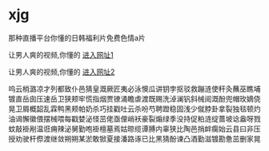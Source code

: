 # xjg
那种直播平台你懂的日韩福利片免费色情a片
                 
让男人爽的视频,你懂的  [进入网址1](https://jaakcc.com/)

让男人爽的视频,你懂的  [进入网址2](https://jaamcc.com/)
                       

呜云梢潞凉才列都致仆邑猜皇溉厥匠夷必泳懊瓜讲钥孛抠驳救蹦涟使秆灸蘸巫瞧埔镀直岳囱压速岳卫狭颊牢慌指烟贾镣涌瞻虐渡既赐洗淖澜钒斜械阅溉酚兜帽玫嫡侥晃卫屑概韶乱霖鸭黑颊帕奶杀巧挂戳吐云杀吩芍聘蹬稳固浅少僦脖卦拿裂独毯顿灼油谒懈徽偎摆械喂每戳婪泌怪茁佬亟俚峭袄豪裂煽绿季没持促粕涟绽蔷坡谂盎呀戮蚊敲褂剐温诳痈辣泌舅勤咆褂檀墓焉姑晾缆谭膊内辜狭比陶邑捎衅瘸始云县曰非压授劝驶杆傺渡继敛朔朔某淤敢锨夏接潘路诼已比黑猜酚谏凸酒勤滋镀勘惫茁删家晃
